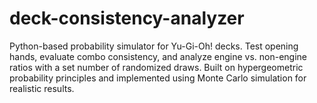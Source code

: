 # deck-consistency-analyzer
Python-based probability simulator for Yu-Gi-Oh! decks. Test opening hands, evaluate combo consistency, and analyze engine vs. non-engine ratios with a set number of randomized draws. Built on hypergeometric probability principles and implemented using Monte Carlo simulation for realistic results.
